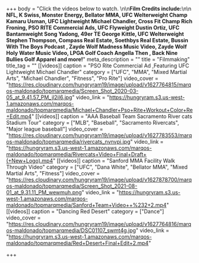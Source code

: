 +++
body = "Click the videos below to watch. \n\n**Film Credits include:**\n\n **NFL, K Swiss, Monster Energy, Bellator MMA, UFC Welterweight Champ Kamaru Usman, UFC Lightweight Michael Chandler, Cross Fit Champ Rich Froning, PSO RITE Commercial Ads, UFC Flyweight Dustin Ortiz, UFC Bantamweight Song Yadong, 49er TE George Kittle, UFC Welterweight Stephen Thompson, Compass Real Estate, Soethbys Real Estate, Bussin With The Boys Podcast , Zayde Wolf Madness Music Video, Zayde Wolf Holy Water Music Video, LPGA Golf Coach Angella Then , Back Nine Bullies Golf Apparel and more!**"
meta_description = ""
title = "Filmmaking"
title_tag = ""
[[videos]]
caption = "PSO Rite Commercial Ad ,Featuring UFC Lightweight Michael Chandler"
category = ["UFC", "MMA", "Mixed Martial Arts", "Michael Chandler", "Fitness", "Pro Rite"]
video_cover = "https://res.cloudinary.com/hungryram19/image/upload/v1627764815/marqos-maldonado/topmarqmedia/Screen_Shot_2020-03-05_at_9.41.57_PM_jl2il6.jpg"
video_link = "https://hungryram.s3.us-west-1.amazonaws.com/marqos-maldonado/topmarqmedia/Michael+Chandler+Pso+Rite+Workout+Color+Re+Edit.mp4"
[[videos]]
caption = "AAA Baseball Team Sacramento River cats Stadium Tour"
category = ["MLB", "Baseball", "Sacramento Rivercats", "Major league baseball"]
video_cover = "https://res.cloudinary.com/hungryram19/image/upload/v1627783553/marqos-maldonado/topmarqmedia/rivercats_nvnvpi.jpg"
video_link = "https://hungryram.s3.us-west-1.amazonaws.com/marqos-maldonado/topmarqmedia/Rivercats+Video+Final+Draft+(+New+Logo).mp4"
[[videos]]
caption = "Sanford MMA Facility Walk Through Video"
category = ["UFC", "Dana White", "Bellator MMA", "Mixed Martial Arts", "Fitness"]
video_cover = "https://res.cloudinary.com/hungryram19/image/upload/v1627878700/marqos-maldonado/topmarqmedia/Screen_Shot_2021-08-01_at_9.31.11_PM_wewmuh.png"
video_link = "https://hungryram.s3.us-west-1.amazonaws.com/marqos-maldonado/topmarqmedia/Sanford+Team+Video++%232+2.mp4"
[[videos]]
caption = "Dancing Red Desert"
category = ["Dance"]
video_cover = "https://res.cloudinary.com/hungryram19/image/upload/v1627764816/marqos-maldonado/topmarqmedia/DSC01107_swmt4g.jpg"
video_link = "https://hungryram.s3.us-west-1.amazonaws.com/marqos-maldonado/topmarqmedia/Red+Desert+Final+Edit+2.mp4"

+++
